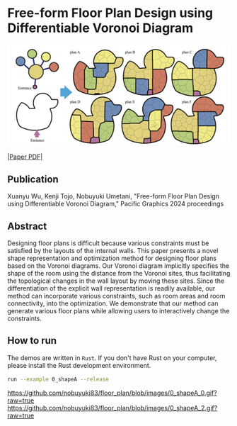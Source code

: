 # Free-form Floor Plan Design using Differentiable Voronoi Diagram

![](https://github.com/nobuyuki83/floor_plan/blob/images/teaser.png?raw=true)



|[Paper PDF](https://www.dropbox.com/scl/fi/ohj2uzvg12fejukkffw0q/2024_pg24_floorplan.pdf?rlkey=8magkoslj77d5o31a7zto01mt&dl=0)|



## Publication

Xuanyu Wu, Kenji Tojo, Nobuyuki Umetani, "Free-form Floor Plan Design using Differentiable Voronoi Diagram," Pacific Graphics 2024 proceedings 



## Abstract

Designing floor plans is difficult because various constraints must be satisfied by the layouts of the internal walls. This paper presents a novel shape representation and optimization method for designing floor plans based on the Voronoi diagrams. Our Voronoi diagram implicitly specifies the shape of the room using the distance from the Voronoi sites, thus facilitating the topological changes in the wall layout by moving these sites. Since the differentiation of the explicit wall representation is readily available, our method can incorporate various constraints, such as room areas and room connectivity, into the optimization. We demonstrate that our method can generate various floor plans while allowing users to interactively change the constraints.



## How to run

The demos are written in `Rust`. If you don't have Rust on your computer, please install the Rust development environment.

```bash
run --example 0_shapeA --release
```

https://github.com/nobuyuki83/floor_plan/blob/images/0_shapeA_0.gif?raw=true https://github.com/nobuyuki83/floor_plan/blob/images/0_shapeA_2.gif?raw=true 



